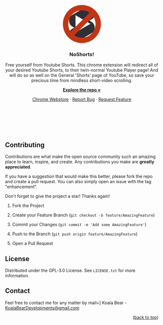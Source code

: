 <a  name="readme-top"></a>  
<br  />

<div  align="center">
<a  href="https://github.com/KoalaBear/NoShorts">
<img  src="icon128.png"  alt="Logo"  width="128"  height="128">
</a>




<h3  align="center">NoShorts!</h3>
<p  align="center">
Free yourself from Youtube Shorts.
This chrome extension will redirect all of your desired Youtube Shorts, to their twin-normal Youtube Player page!
And will do so as well on the General 'Shorts' page of YouTube, so save your precious time from mindless short-video scrolling.

<br  />

<a  href="https://github.com/KoalaBear/NoShorts"><strong>Explore the repo »</strong></a>


<a  href="https://github.com/KoalaBear/NoShorts">Chrome Webstore</a> · <a  href="https://github.com/KoalaBear/NoShorts/issues">Report Bug</a> · <a  href="https://github.com/KoalaBear/NoShorts/issues">Request Feature</a>
<br />

<br />

<br />

<br />

<br />

<br />
</p>
</div>

  
  
  
  
  

<!-- CONTRIBUTING -->
## Contributing
Contributions are what make the open source community such an amazing place to learn, inspire, and create. Any contributions you make are **greatly appreciated**.

If you have a suggestion that would make this better, please fork the repo and create a pull request. You can also simply open an issue with the tag "enhancement".

Don't forget to give the project a star! Thanks again!


1. Fork the Project

2. Create your Feature Branch (`git checkout -b feature/AmazingFeature`)

3. Commit your Changes (`git commit -m 'Add some AmazingFeature'`)

4. Push to the Branch (`git push origin feature/AmazingFeature`)

5. Open a Pull Request

 

<!-- LICENSE -->
## License
Distributed under the GPL-3.0 License. See `LICENSE.txt` for more information.



<!-- CONTACT -->
## Contact
Feel free to contact me for any matter by mail=]
Koala Bear - KoalaBearDevelopments@gmail.com
<p  align="right">(<a  href="#readme-top">back to top</a>)</p>

  
  
